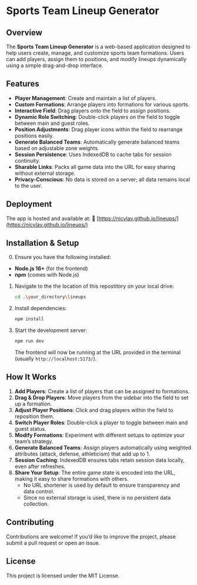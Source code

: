 # Sports Team Lineup Generator

## Overview
The **Sports Team Lineup Generator** is a web-based application designed to help users create, manage, and customize sports team formations. Users can add players, assign them to positions, and modify lineups dynamically using a simple drag-and-drop interface.

## Features
- **Player Management**: Create and maintain a list of players.
- **Custom Formations**: Arrange players into formations for various sports.
- **Interactive Field**: Drag players onto the field to assign positions.
- **Dynamic Role Switching**: Double-click players on the field to toggle between main and guest roles.
- **Position Adjustments**: Drag player icons within the field to rearrange positions easily.
- **Generate Balanced Teams**: Automatically generate balanced teams based on adjustable zone weights.
- **Session Persistence**: Uses IndexedDB to cache tabs for session continuity.
- **Sharable Links**: Packs all game data into the URL for easy sharing without external storage.
- **Privacy-Conscious**: No data is stored on a server; all data remains local to the user.

## Deployment
The app is hosted and available at:
🔗 [https://nicvlav.github.io/lineups/](https://nicvlav.github.io/lineups/)

## Installation & Setup
0. Ensure you have the following installed:
- **Node.js 16+** (for the frontend)
- **npm** (comes with Node.js)

1. Navigate to the the location of this repostitory on your local drive:
   ```sh
   cd .\your_directory\lineups
   ```
2. Install dependencies:
   ```sh
   npm install
   ```
3. Start the development server:
   ```sh
   npm run dev
   ```
   The frontend will now be running at the URL provided in the terminal (usually `http://localhost:5173/`).

## How It Works
1. **Add Players**: Create a list of players that can be assigned to formations.
2. **Drag & Drop Players**: Move players from the sidebar into the field to set up a formation.
3. **Adjust Player Positions**: Click and drag players within the field to reposition them.
4. **Switch Player Roles**: Double-click a player to toggle between main and guest status.
5. **Modify Formations**: Experiment with different setups to optimize your team’s strategy.
6. **Generate Balanced Teams**: Assign players automatically using weighted attributes (attack, defense, athleticism) that add up to 1.
7. **Session Caching**: IndexedDB ensures tabs retain session data locally, even after refreshes.
8. **Share Your Setup**: The entire game state is encoded into the URL, making it easy to share formations with others.
    - No URL shortener is used by default to ensure transparency and data control.
    - Since no external storage is used, there is no persistent data collection.

## Contributing
Contributions are welcome! If you’d like to improve the project, please submit a pull request or open an issue.

## License
This project is licensed under the MIT License.

